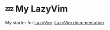 # 💤 My LazyVim

My starter for [LazyVim](https://github.com/LazyVim/LazyVim).
[LazyVim documentation](https://lazyvim.github.io/installation).

